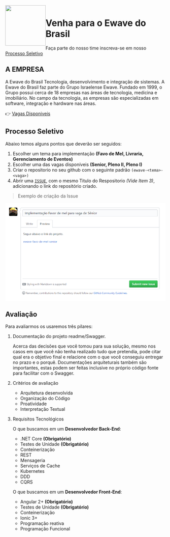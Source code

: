 <img src="https://www.ewave.com.br/wp-content/themes/ewave/images/ewave_logo_form.png" width="127px" height="127px" align="left"/>

# Venha para o Ewave do Brasil
Faça parte do nosso time inscreva-se em nosso [Processo Seletivo](www.desenvolvedortjmt.ewave.com.br)

##  A EMPRESA
A Ewave do Brasil Tecnologia, desenvolvimento e integração de sistemas. A Ewave do Brasil faz parte do Grupo Israelense Ewave. Fundado em 1999, o Grupo possui cerca de 18 empresas nas áreas de tecnologia, medicina e imobiliário. No campo da tecnologia, as empresas são especializadas em software, integração e hardware nas áreas.

:point_right: [Vagas Disponiveis](https://desenvolvedortjmt.ewave.com.br)


## Processo Seletivo

Abaixo temos alguns pontos que deverão ser seguidos:

 1. Escolher um tema para implementação **(Favo de Mel, Livraria, Gerenciamento de Eventos)**
 2. Escolher uma das vagas disponíveis **(Senior, Pleno II, Pleno I)** 
 3. Criar o repositorio no seu github com o seguinte padrão `(ewave-<tema>-<vaga>)`
 4. Abrir uma [`ISSUE`](https://github.com/douglas-tsc/ewave-mt-processo-seletivo/issues), com o mesmo Titulo do Respositorio _(Vide Item 3)_,
 adicionando o link do repositório criado.
 
 > Exemplo de criação da Issue

<img src="./imagens/exemplo_issue.PNG " alt="Exemplo de criação da Issue" align="center"/> 

## Avaliação
Para avaliarmos os usaremos três pilares:
1. Documentação do projeto readme/Swagger.

    Acerca das decisões que você tomou para sua solução, mesmo nos casos em que você não tenha realizado tudo que pretendia, pode citar qual era o objetivo final e relacione com o que você conseguiu entregar no prazo e o porquê.
    Documentações arquiteturais também são importantes, estas podem ser feitas inclusive no próprio código fonte para facilitar com o Swagger.
  
2. Critérios de avaliação
   - Arquitetura desenvolvida
    - Organização do Código
    - Proatividade
    - Interpretação Textual 

3. Requisitos Tecnológicos

   O que buscamos em um **Desenvolvedor Back-End**:

   * .NET Core **(Obrigatório)**
   * Testes de Unidade **(Obrigatório)**
   * Conteinerização
   * REST
   * Mensageria
   * Serviços de Cache
   * Kubernetes
   * DDD
   * CQRS

   O que buscamos em um **Desenvolvedor Front-End**:
   
   * Angular 2+ **(Obrigatório)**
   * Testes de Unidade **(Obrigatório)**
   * Conteinerização
   * Ionic 3+
   * Programação reativa
   * Programação Funcional 
